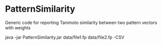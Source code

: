 PatternSimilarity
=================

Generic code for reporting Tanimoto similarity between two pattern vectors with weights

java -jar PatternSimilarity.jar data/file1.fp data/file2.fp -CSV
